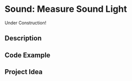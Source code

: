 # Sound:   Measure Sound Light

<!-- Write here -->

Under Construction!

## Description

<!-- Write here -->

## Code Example

<!-- Write here -->

## Project Idea

<!-- Write here -->
